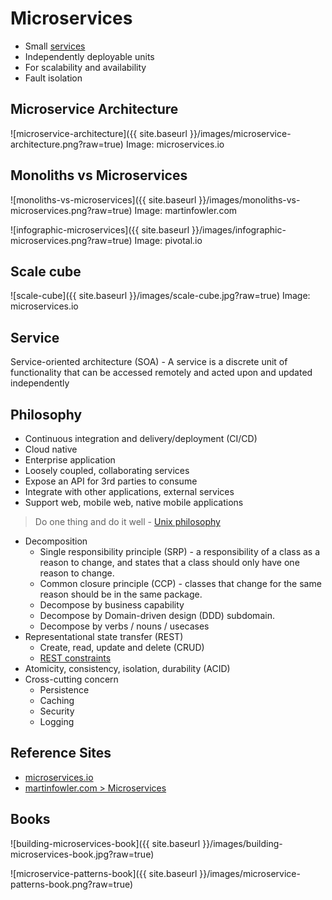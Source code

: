 # Microservices

* Small [services](#service)
* Independently deployable units
* For scalability and availability
* Fault isolation

## Microservice Architecture
![microservice-architecture]({{ site.baseurl }}/images/microservice-architecture.png?raw=true)
Image: microservices.io

## Monoliths vs Microservices
![monoliths-vs-microservices]({{ site.baseurl }}/images/monoliths-vs-microservices.png?raw=true)
Image: martinfowler.com

![infographic-microservices]({{ site.baseurl }}/images/infographic-microservices.png?raw=true)
Image: pivotal.io

## Scale cube
![scale-cube]({{ site.baseurl }}/images/scale-cube.jpg?raw=true)
Image: microservices.io

## Service  
Service-oriented architecture (SOA) - A service is a discrete unit of functionality that can be accessed remotely and acted upon and updated independently

## Philosophy
* Continuous integration and delivery/deployment (CI/CD)
* Cloud native
* Enterprise application
* Loosely coupled, collaborating services
* Expose an API for 3rd parties to consume
* Integrate with other applications, external services
* Support web, mobile web, native mobile applications

> Do one thing and do it well - [Unix philosophy](https://en.wikipedia.org/wiki/Unix_philosophy)

* Decomposition
  * Single responsibility principle (SRP) - a responsibility of a class as a reason to change, and states that a class should only have one reason to change.
  * Common closure principle (CCP) - classes that change for the same reason should be in the same package.
  * Decompose by business capability
  * Decompose by Domain-driven design (DDD) subdomain.
  * Decompose by verbs / nouns / usecases
* Representational state transfer (REST)
  * Create, read, update and delete (CRUD)
  * [REST constraints](https://en.wikipedia.org/wiki/Representational_state_transfer#Architectural_constraints)
* Atomicity, consistency, isolation, durability (ACID)
* Cross-cutting concern
  * Persistence
  * Caching
  * Security
  * Logging

## Reference Sites
* [microservices.io](http://microservices.io)
* [martinfowler.com > Microservices](https://martinfowler.com/articles/microservices.html)

## Books
![building-microservices-book]({{ site.baseurl }}/images/building-microservices-book.jpg?raw=true)

![microservice-patterns-book]({{ site.baseurl }}/images/microservice-patterns-book.png?raw=true)
